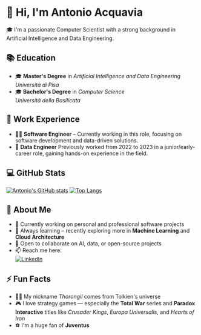 # 👋 Hi, I'm Antonio Acquavia

🎓 I'm a passionate Computer Scientist with a strong background in Artificial Intelligence and Data Engineering.

## 📚 Education
- 🎓 **Master's Degree** in *Artificial Intelligence and Data Engineering*  
  *Università di Pisa*
- 🎓 **Bachelor's Degree** in *Computer Science*  
  *Università della Basilicata*

## 💼 Work Experience
- 🧑‍💻 **Software Engineer** – Currently working in this role, focusing on software development and data-driven solutions.
- 🧪 **Data Engineer** Previously worked from 2022 to 2023 in a junior/early-career role, gaining hands-on experience in the field.

## 💻 GitHub Stats

[![Antonio's GitHub stats](https://github-readme-stats.vercel.app/api?username=thorongil05&show_icons=true&theme=github_dark)](https://github.com/anuraghazra/github-readme-stats)
[![Top Langs](https://github-readme-stats.vercel.app/api/top-langs/?username=thorongil05&layout=donut&theme=github_dark)](https://github.com/anuraghazra/github-readme-stats)


## 🚀 About Me
- 🔭 Currently working on personal and professional software projects
- 🌱 Always learning – recently exploring more in **Machine Learning** and **Cloud Architecture**
- 👯 Open to collaborate on AI, data, or open-source projects
- 📫 Reach me here:  
  [![LinkedIn](https://img.shields.io/badge/-LinkedIn-blue?style=flat-square&logo=linkedin&logoColor=white)](https://www.linkedin.com/in/antonioacquavia/)  

## ⚡ Fun Facts
- 🧙‍♂️ My nickname *Thorongil* comes from Tolkien's universe
- 🎮 I love strategy games — especially the **Total War** series and **Paradox Interactive** titles like *Crusader Kings*, *Europa Universalis*, and *Hearts of Iron*
- ⚽ I'm a huge fan of **Juventus**